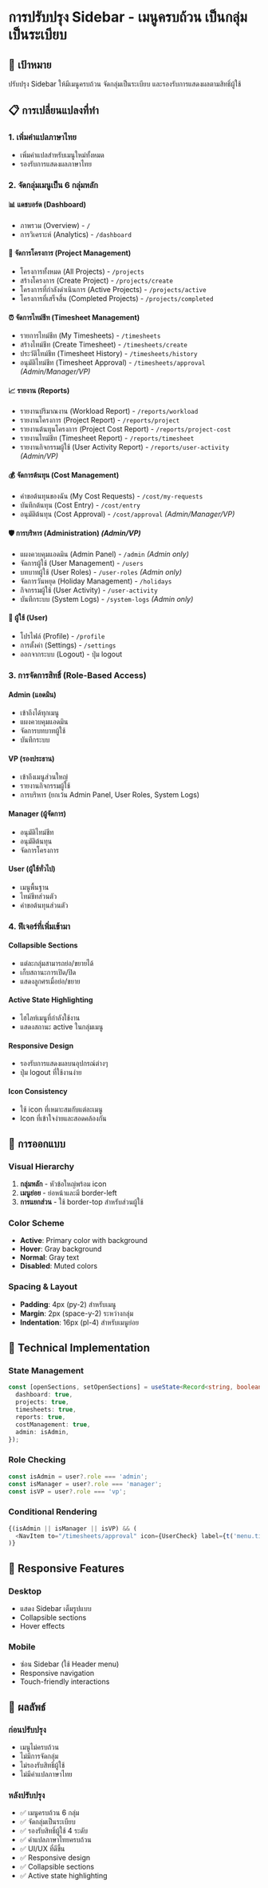 # การปรับปรุง Sidebar - เมนูครบถ้วน เป็นกลุ่ม เป็นระเบียบ

## 🎯 เป้าหมาย
ปรับปรุง Sidebar ให้มีเมนูครบถ้วน จัดกลุ่มเป็นระเบียบ และรองรับการแสดงผลตามสิทธิ์ผู้ใช้

## 📋 การเปลี่ยนแปลงที่ทำ

### 1. **เพิ่มคำแปลภาษาไทย**
- เพิ่มคำแปลสำหรับเมนูใหม่ทั้งหมด
- รองรับการแสดงผลภาษาไทย

### 2. **จัดกลุ่มเมนูเป็น 6 กลุ่มหลัก**

#### 📊 **แดชบอร์ด (Dashboard)**
- ภาพรวม (Overview) - `/`
- การวิเคราะห์ (Analytics) - `/dashboard`

#### 📁 **จัดการโครงการ (Project Management)**
- โครงการทั้งหมด (All Projects) - `/projects`
- สร้างโครงการ (Create Project) - `/projects/create`
- โครงการที่กำลังดำเนินการ (Active Projects) - `/projects/active`
- โครงการที่เสร็จสิ้น (Completed Projects) - `/projects/completed`

#### ⏰ **จัดการไทม์ชีท (Timesheet Management)**
- รายการไทม์ชีท (My Timesheets) - `/timesheets`
- สร้างไทม์ชีท (Create Timesheet) - `/timesheets/create`
- ประวัติไทม์ชีท (Timesheet History) - `/timesheets/history`
- อนุมัติไทม์ชีท (Timesheet Approval) - `/timesheets/approval` *(Admin/Manager/VP)*

#### 📈 **รายงาน (Reports)**
- รายงานปริมาณงาน (Workload Report) - `/reports/workload`
- รายงานโครงการ (Project Report) - `/reports/project`
- รายงานต้นทุนโครงการ (Project Cost Report) - `/reports/project-cost`
- รายงานไทม์ชีท (Timesheet Report) - `/reports/timesheet`
- รายงานกิจกรรมผู้ใช้ (User Activity Report) - `/reports/user-activity` *(Admin/VP)*

#### 💰 **จัดการต้นทุน (Cost Management)**
- คำขอต้นทุนของฉัน (My Cost Requests) - `/cost/my-requests`
- บันทึกต้นทุน (Cost Entry) - `/cost/entry`
- อนุมัติต้นทุน (Cost Approval) - `/cost/approval` *(Admin/Manager/VP)*

#### 🛡️ **การบริหาร (Administration)** *(Admin/VP)*
- แผงควบคุมแอดมิน (Admin Panel) - `/admin` *(Admin only)*
- จัดการผู้ใช้ (User Management) - `/users`
- บทบาทผู้ใช้ (User Roles) - `/user-roles` *(Admin only)*
- จัดการวันหยุด (Holiday Management) - `/holidays`
- กิจกรรมผู้ใช้ (User Activity) - `/user-activity`
- บันทึกระบบ (System Logs) - `/system-logs` *(Admin only)*

#### 👤 **ผู้ใช้ (User)**
- โปรไฟล์ (Profile) - `/profile`
- การตั้งค่า (Settings) - `/settings`
- ออกจากระบบ (Logout) - ปุ่ม logout

### 3. **การจัดการสิทธิ์ (Role-Based Access)**

#### **Admin (แอดมิน)**
- เข้าถึงได้ทุกเมนู
- แผงควบคุมแอดมิน
- จัดการบทบาทผู้ใช้
- บันทึกระบบ

#### **VP (รองประธาน)**
- เข้าถึงเมนูส่วนใหญ่
- รายงานกิจกรรมผู้ใช้
- การบริหาร (ยกเว้น Admin Panel, User Roles, System Logs)

#### **Manager (ผู้จัดการ)**
- อนุมัติไทม์ชีท
- อนุมัติต้นทุน
- จัดการโครงการ

#### **User (ผู้ใช้ทั่วไป)**
- เมนูพื้นฐาน
- ไทม์ชีทส่วนตัว
- คำขอต้นทุนส่วนตัว

### 4. **ฟีเจอร์ที่เพิ่มเข้ามา**

#### **Collapsible Sections**
- แต่ละกลุ่มสามารถย่อ/ขยายได้
- เก็บสถานะการเปิด/ปิด
- แสดงลูกศรเมื่อย่อ/ขยาย

#### **Active State Highlighting**
- ไฮไลท์เมนูที่กำลังใช้งาน
- แสดงสถานะ active ในกลุ่มเมนู

#### **Responsive Design**
- รองรับการแสดงผลบนอุปกรณ์ต่างๆ
- ปุ่ม logout ที่ใช้งานง่าย

#### **Icon Consistency**
- ใช้ icon ที่เหมาะสมกับแต่ละเมนู
- Icon ที่เข้าใจง่ายและสอดคล้องกัน

## 🎨 การออกแบบ

### **Visual Hierarchy**
1. **กลุ่มหลัก** - หัวข้อใหญ่พร้อม icon
2. **เมนูย่อย** - ย่อหน้าและมี border-left
3. **การแยกส่วน** - ใช้ border-top สำหรับส่วนผู้ใช้

### **Color Scheme**
- **Active**: Primary color with background
- **Hover**: Gray background
- **Normal**: Gray text
- **Disabled**: Muted colors

### **Spacing & Layout**
- **Padding**: 4px (py-2) สำหรับเมนู
- **Margin**: 2px (space-y-2) ระหว่างกลุ่ม
- **Indentation**: 16px (pl-4) สำหรับเมนูย่อย

## 🔧 Technical Implementation

### **State Management**
```typescript
const [openSections, setOpenSections] = useState<Record<string, boolean>>({
  dashboard: true,
  projects: true,
  timesheets: true,
  reports: true,
  costManagement: true,
  admin: isAdmin,
});
```

### **Role Checking**
```typescript
const isAdmin = user?.role === 'admin';
const isManager = user?.role === 'manager';
const isVP = user?.role === 'vp';
```

### **Conditional Rendering**
```typescript
{(isAdmin || isManager || isVP) && (
  <NavItem to="/timesheets/approval" icon={UserCheck} label={t('menu.timesheet_approval')} />
)}
```

## 📱 Responsive Features

### **Desktop**
- แสดง Sidebar เต็มรูปแบบ
- Collapsible sections
- Hover effects

### **Mobile**
- ซ่อน Sidebar (ใช้ Header menu)
- Responsive navigation
- Touch-friendly interactions

## 🎯 ผลลัพธ์

### **ก่อนปรับปรุง**
- เมนูไม่ครบถ้วน
- ไม่มีการจัดกลุ่ม
- ไม่รองรับสิทธิ์ผู้ใช้
- ไม่มีคำแปลภาษาไทย

### **หลังปรับปรุง**
- ✅ เมนูครบถ้วน 6 กลุ่ม
- ✅ จัดกลุ่มเป็นระเบียบ
- ✅ รองรับสิทธิ์ผู้ใช้ 4 ระดับ
- ✅ คำแปลภาษาไทยครบถ้วน
- ✅ UI/UX ที่ดีขึ้น
- ✅ Responsive design
- ✅ Collapsible sections
- ✅ Active state highlighting 